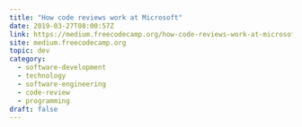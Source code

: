 ```yaml
---
title: "How code reviews work at Microsoft"
date: 2019-03-27T08:00:57Z
link: https://medium.freecodecamp.org/how-code-reviews-work-at-microsoft-4ebdea0cd0c0?source=rss----336d898217ee---4
site: medium.freecodecamp.org
topic: dev
category:
  - software-development
  - technology
  - software-engineering
  - code-review
  - programming
draft: false
---
```

